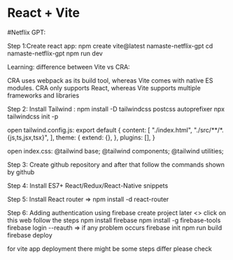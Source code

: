 # React + Vite

#Netflix GPT:

Step 1:Create react app: npm create vite@latest namaste-netflix-gpt
cd namaste-netflix-gpt
npm run dev

Learning: difference between Vite vs CRA:

CRA uses webpack as its build tool, whereas Vite comes with native ES modules.
CRA only supports React, whereas Vite supports multiple frameworks and libraries

Step 2: Install Tailwind : npm install -D tailwindcss postcss autoprefixer
npx tailwindcss init -p

open tailwind.config.js:
export default {
content: [
"./index.html",
"./src/**/*.{js,ts,jsx,tsx}",
],
theme: {
extend: {},
},
plugins: [],
}

open index.css:
@tailwind base;
@tailwind components;
@tailwind utilities;

Step 3: Create github repository and after that follow the commands shown by github

Step 4: Install ES7+ React/Redux/React-Native snippets

Step 5: Install React router => npm install -d react-router

Step 6: Adding authentication using firebase
create project
later <> click on this web
follow the steps
npm install firebase
npm install -g firebase-tools
firebase login --reauth => if any problem occurs
firebase init
npm run build
firebase deploy

for vite app deployment there might be some steps differ please check
